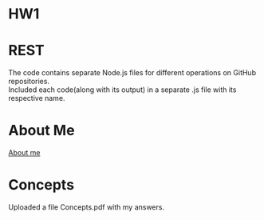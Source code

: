 # HW1

# REST 
The code contains separate Node.js files for different operations on GitHub repositories.  
Included each code(along with its output) in a separate .js file with its respective name.

# About Me 
[About me](https://pages.github.ncsu.edu/ubhosle/HW1/)

# Concepts 
 Uploaded a file Concepts.pdf with my answers.
